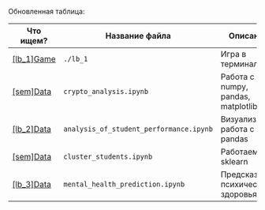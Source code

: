 Обновленная таблица:

| Что ищем?                                                                           | Название файла                            | Описание                               | Данные                                                                          |
|-------------------------------------------------------------------------------------|-------------------------------------------|----------------------------------------|---------------------------------------------------------------------------------|
| [[lb_1]Game](https://github.com/almos05/lb_python/tree/main/lb_1)                   | `./lb_1`                                  | Игра в терминале                       | -                                                                               |
| [[sem]Data](https://github.com/almos05/lb_python/blob/master/crypto_analysis.ipynb) | `crypto_analysis.ipynb`                   | Работа с numpy, pandas, matplotlib     | [datasets/crypto-markets.csv](https://github.com/almos05/lb_python/blob/master/datasets/crypto-markets.csv) |
| [[lb_2]Data](https://github.com/almos05/lb_python/tree/main/lb_2)                   | `analysis_of_student_performance.ipynb`   | Визуализация, работа с pandas          | [StudentPerformanceFactors.csv](https://github.com/almos05/lb_python/blob/main/datasets/StudentPerformanceFactors.csv) |
| [[sem]Data](https://github.com/almos05/lb_python/blob/main/cluster_students.ipynb)  | `cluster_students.ipynb`                  | Работаем с sklearn                     | [student-por.csv](https://github.com/almos05/lb_python/blob/main/datasets/student-por.csv) |
| [[lb_3]Data](https://github.com/almos05/lb_python/blob/main/mental_health_prediction.ipynb) | `mental_health_prediction.ipynb`         | Предсказание психического здоровья     | [datasets/mentalhealth_dataset.csv](https://github.com/almos05/lb_python/blob/main/datasets/mentalhealth_dataset.csv) |